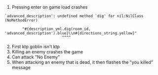 1) Pressing enter on game load crashes
```
`advanced_description': undefined method `dig' for nil:NilClass (NoMethodError)

        "#{description_yml.dig(room_id, 'advanced_description').blue}\\n#{directions_string.yellow}"
                          ^^^^

```
2) First ktp goblin isn't ktp
3) Killing an enemy crashes the game
4) Can attack "No Enemy"
5) When attacking an enemy that is dead, it then flashes the "you killed" message